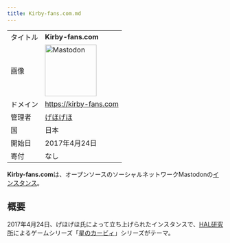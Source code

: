 ```yaml
---
title: Kirby-fans.com.md
---
```

<div>

|          |                                                                                                                                                                                                                                                                                                        |
|----------|--------------------------------------------------------------------------------------------------------------------------------------------------------------------------------------------------------------------------------------------------------------------------------------------------------|
| タイトル | **Kirby-fans.com**                                                                                                                                                                                                                                                                                     |
| 画像     | [<img src="/images/thumb/0/00/Mastodon_logo.png/120px-Mastodon_logo.png" srcset="/images/thumb/0/00/Mastodon_logo.png/180px-Mastodon_logo.png 1.5x, /images/0/00/Mastodon_logo.png 2x" width="120" height="120" alt="Mastodon" />](/%E3%83%95%E3%82%A1%E3%82%A4%E3%83%AB:Mastodon_logo.png "Mastodon") |
| ドメイン | <a href="https://kirby-fans.com" rel="nofollow">https://kirby-fans.com</a>                                                                                                                                                                                                                             |
| 管理者   | <a href="https://kirby-fans.com/@GEHOx2" rel="nofollow">げほげほ</a>                                                                                                                                                                                                                                   |
| 国       | 日本                                                                                                                                                                                                                                                                                                   |
| 開始日   | 2017年4月24日                                                                                                                                                                                                                                                                                          |
| 寄付     | なし                                                                                                                                                                                                                                                                                                   |

**Kirby-fans.com**は、オープンソースのソーシャルネットワークMastodonの[インスタンス](/%E3%82%A4%E3%83%B3%E3%82%B9%E3%82%BF%E3%83%B3%E3%82%B9 "インスタンス")。

## 概要

2017年4月24日、げほげほ氏によって立ち上げられたインスタンスで、[HAL研究所](https://ja.wikipedia.org/wiki/HAL%E7%A0%94%E7%A9%B6%E6%89%80 "w:HAL研究所")によるゲームシリーズ「[星のカービィ](https://ja.wikipedia.org/wiki/%E6%98%9F%E3%81%AE%E3%82%AB%E3%83%BC%E3%83%93%E3%82%A3 "w:星のカービィ")」シリーズがテーマ。

</div>

